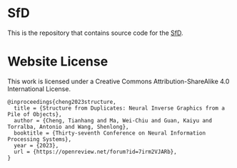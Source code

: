 # SfD

This is the repository that contains source code for the [SfD](https://tianhang-cheng.github.io/SfD-project.github.io/).

# Website License

This work is licensed under a Creative Commons Attribution-ShareAlike 4.0 International License.

```
@inproceedings{cheng2023structure,
  title = {Structure from Duplicates: Neural Inverse Graphics from a Pile of Objects},
  author = {Cheng, Tianhang and Ma, Wei-Chiu and Guan, Kaiyu and Torralba, Antonio and Wang, Shenlong},
  booktitle = {Thirty-seventh Conference on Neural Information Processing Systems},
  year = {2023},
  url = {https://openreview.net/forum?id=7irm2VJARb},
}
```